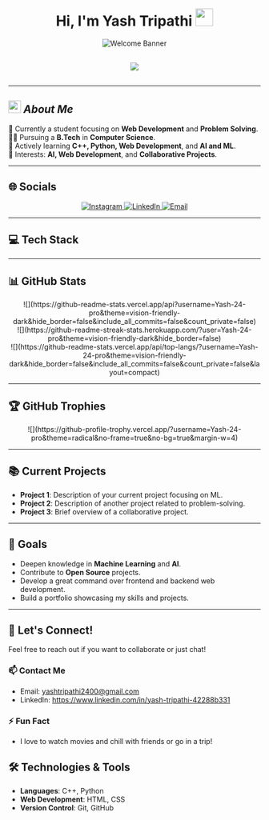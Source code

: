 <h1 align="center"><b>Hi, I'm Yash Tripathi</b> <img src="https://media.giphy.com/media/hvRJCLFzcasrR4ia7z/giphy.gif" width="35"></h1>

<p align="center">
  <img src="https://user-images.githubusercontent.com/73097560/115834477-dbab4500-a447-11eb-908a-139a6edaec5c.gif" alt="Welcome Banner">
</p>

<p align="center" style="font-size: 30px;">
  <a href="https://github.com/DenverCoder1/readme-typing-svg">
    <img src="https://readme-typing-svg.herokuapp.com?font=Verdana&color=cyan&size=50&center=true&vCenter=true&width=1200&height=100&lines=Welcome+to+My+Github+Profile!!;Explore+🔎+and+Collaborate+with+me+⚙">
  </a>
</p>

---

## <img src="https://media2.giphy.com/media/QssGEmpkyEOhBCb7e1/giphy.gif?cid=ecf05e47a0n3gi1bfqntqmob8g9aid1oyj2wr3ds3mg700bl&rid=giphy.gif" width="25"> *About Me*

🔭 Currently a student focusing on **Web Development** and **Problem Solving**.  
👨‍🎓 Pursuing a **B.Tech** in **Computer Science**.  
🌱 Actively learning **C++, Python, Web Development**, and **AI and ML**.  
💬 Interests: **AI, Web Development**, and **Collaborative Projects**.  

---

## 🌐 Socials
<p align="center">
  <a href="https://instagram.com/YashTripathi](https://www.instagram.com/yash__tripathi__24/?igsh=dndydjN3bXU0M3du#)">
    <img src="https://img.shields.io/badge/Instagram-%23E4405F.svg?logo=Instagram&logoColor=white" alt="Instagram">
  </a>
  <a href="https://www.linkedin.com/in/yash-tripathi-42288b331">
    <img src="https://img.shields.io/badge/LinkedIn-%230077B5.svg?logo=linkedin&logoColor=white" alt="LinkedIn">
  </a>
  <a href="mailto:yashtripathi2400@gmail.com">
    <img src="https://img.shields.io/badge/Email-D14836?logo=gmail&logoColor=white" alt="Email">
  </a>
</p>

---

## 💻 Tech Stack
<p align="center">
  

---

## 📊 GitHub Stats
<p align="center">
  ![](https://github-readme-stats.vercel.app/api?username=Yash-24-pro&theme=vision-friendly-dark&hide_border=false&include_all_commits=false&count_private=false)<br/>
  ![](https://github-readme-streak-stats.herokuapp.com/?user=Yash-24-pro&theme=vision-friendly-dark&hide_border=false)<br/>
  ![](https://github-readme-stats.vercel.app/api/top-langs/?username=Yash-24-pro&theme=vision-friendly-dark&hide_border=false&include_all_commits=false&count_private=false&layout=compact)
</p>

---

## 🏆 GitHub Trophies
<p align="center">
  ![](https://github-profile-trophy.vercel.app/?username=Yash-24-pro&theme=radical&no-frame=true&no-bg=true&margin-w=4)
</p>

---

## 📚 Current Projects
- **Project 1**: Description of your current project focusing on ML.
- **Project 2**: Description of another project related to problem-solving.
- **Project 3**: Brief overview of a collaborative project.

---

## 🎯 Goals
- Deepen knowledge in **Machine Learning** and **AI**.
- Contribute to **Open Source** projects.
- Develop a great command over frontend and backend web development.
- Build a portfolio showcasing my skills and projects.

---

## 💬 Let's Connect!
Feel free to reach out if you want to collaborate or just chat!

### 📫 Contact Me
- Email: yashtripathi2400@gmail.com  
- LinkedIn: https://www.linkedin.com/in/yash-tripathi-42288b331

### ⚡ Fun Fact
- I love to watch movies and chill with friends or go in a trip!

## 🛠️ Technologies & Tools
- **Languages**: C++, Python
- **Web Development**: HTML, CSS
- **Version Control**: Git, GitHub



